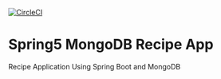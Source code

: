[![CircleCI](https://circleci.com/gh/Wolodja/MongoDB_recipe_app.svg?style=svg)](https://circleci.com/gh/Wolodja/MongoDB_recipe_app)

# Spring5 MongoDB Recipe App
Recipe Application Using Spring Boot and MongoDB
